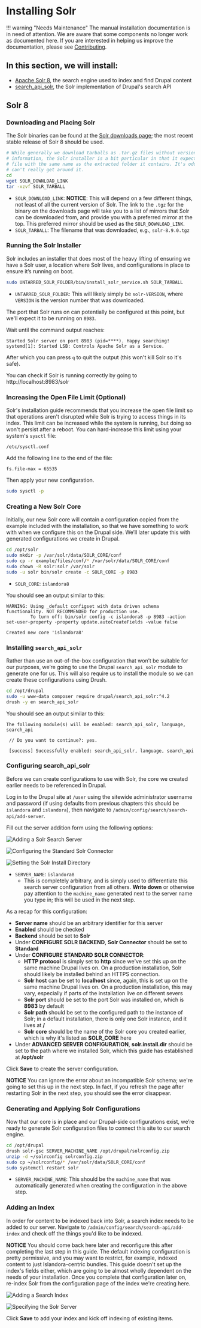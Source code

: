 # Installing Solr

!!! warning "Needs Maintenance"
    The manual installation documentation is in need of attention. We are aware that some components no longer work as documented here. If you are interested in helping us improve the documentation, please see [Contributing](../../../contributing/CONTRIBUTING).

## In this section, we will install:
- [Apache Solr 8](https://lucene.apache.org/solr/), the search engine used to index and find Drupal content
- [search_api_solr](https://www.drupal.org/project/search_api_solr), the Solr implementation of Drupal's search API

## Solr 8

### Downloading and Placing Solr

The Solr binaries can be found at the [Solr downloads page](https://solr.apache.org/downloads.html); the most recent stable release of Solr 8 should be used.

```bash
# While generally we download tarballs as .tar.gz files without version
# information, the Solr installer is a bit particular in that it expects a .tgz
# file with the same name as the extracted folder it contains. It's odd, and we
# can't really get around it.
cd
wget SOLR_DOWNLOAD_LINK
tar -xzvf SOLR_TARBALL
```
- `SOLR_DOWNLOAD_LINK`: **NOTICE**: This will depend on a few different things, not least of all the current version of Solr. The link to the `.tgz` for the binary on the downloads page will take you to a list of mirrors that Solr can be downloaded from, and provide you with a preferred mirror at the top. This preferred mirror should be used as the `SOLR_DOWNLOAD_LINK`.
- `SOLR_TARBALL`: The filename that was downloaded, e.g., `solr-8.9.0.tgz`

### Running the Solr Installer

Solr includes an installer that does most of the heavy lifting of ensuring we have a Solr user, a location where Solr lives, and configurations in place to ensure it’s running on boot.

```bash
sudo UNTARRED_SOLR_FOLDER/bin/install_solr_service.sh SOLR_TARBALL
```
- `UNTARRED_SOLR_FOLDER`: This will likely simply be `solr-VERSION`, where `VERSION` is the version number that was downloaded.

The port that Solr runs on can potentially be configured at this point, but we'll expect it to be running on `8983`.

Wait until the command output reaches:

```
Started Solr server on port 8983 (pid=****). Happy searching!
systemd[1]: Started LSB: Controls Apache Solr as a Service.
```

After which you can press `q` to quit the output (this won't kill Solr so it's safe).

You can check if Solr is running correctly by going to http://localhost:8983/solr


### Increasing the Open File Limit (Optional)

Solr's installation guide recommends that you increase the open file limit so that operations aren't disrupted while Solr is trying to access things in its index. This limit can be increased while the system is running, but doing so won't persist after a reboot. You can hard-increase this limit using your system's `sysctl` file:

`/etc/sysctl.conf`

Add the following line to the end of the file:

```
fs.file-max = 65535
```

Then apply your new configuration.

```bash
sudo sysctl -p
```

### Creating a New Solr Core

Initially, our new Solr core will contain a configuration copied from the example included with the installation, so that we have something to work with when we configure this on the Drupal side. We’ll later update this with generated configurations we create in Drupal.

```bash
cd /opt/solr
sudo mkdir -p /var/solr/data/SOLR_CORE/conf
sudo cp -r example/files/conf/* /var/solr/data/SOLR_CORE/conf
sudo chown -R solr:solr /var/solr
sudo -u solr bin/solr create -c SOLR_CORE -p 8983
```
- `SOLR_CORE`: `islandora8`

You should see an output similar to this:
```
WARNING: Using _default configset with data driven schema functionality. NOT RECOMMENDED for production use.
         To turn off: bin/solr config -c islandora8 -p 8983 -action set-user-property -property update.autoCreateFields -value false

Created new core 'islandora8'
```

### Installing `search_api_solr`

Rather than use an out-of-the-box configuration that won’t be suitable for our purposes, we’re going to use the Drupal `search_api_solr` module to generate one for us. This will also require us to install the module so we can create these configurations using Drush.

```bash
cd /opt/drupal
sudo -u www-data composer require drupal/search_api_solr:^4.2
drush -y en search_api_solr
```

You should see an output similar to this:
```
The following module(s) will be enabled: search_api_solr, language, search_api

 // Do you want to continue?: yes.

 [success] Successfully enabled: search_api_solr, language, search_api

```

### Configuring search_api_solr

Before we can create configurations to use with Solr, the core we created earlier needs to be referenced in Drupal.

Log in to the Drupal site at `/user` using the sitewide administrator username and password (if using defaults from previous chapters this should be `islandora` and `islandora`), then navigate to `/admin/config/search/search-api/add-server`.

Fill out the server addition form using the following options:

![Adding a Solr Search Server](../../assets/adding_a_solr_search_server.png)

![Configuring the Standard Solr Connector](../../assets/configuring_standard_solr_connector.png)

![Setting the Solr Install Directory](../../assets/setting_the_solr_install_directory.png)

- `SERVER_NAME`: `islandora8`
    - This is completely arbitrary, and is simply used to differentiate this search server configuration from all others. **Write down** or otherwise pay attention to the `machine_name` generated next to the server name you type in; this will be used in the next step.

As a recap for this configuration:

- **Server name** should be an arbitrary identifier for this server
- **Enabled** should be checked
- **Backend** should be set to **Solr**
- Under **CONFIGURE SOLR BACKEND**, **Solr Connector** should be set to **Standard**
- Under **CONFIGURE STANDARD SOLR CONNECTOR**:
    - **HTTP protocol** is simply set to **http** since we've set this up on the same machine Drupal lives on. On a production installation, Solr should likely be installed behind an HTTPS connection.
    - **Solr host** can be set to **localhost** since, again, this is set up on the same machine Drupal lives on. On a production installation, this may vary, especially if parts of the installation live on different severs
    - **Solr port** should be set to the port Solr was installed on, which is **8983** by default
    - **Solr path** should be set to the configured path to the instance of Solr; in a default installation, there is only one Solr instance, and it lives at **/**
    - **Solr core** should be the name of the Solr core you created earlier, which is why it's listed as **SOLR_CORE** here
- Under **ADVANCED SERVER CONFIGURATION**, **solr.install.dir** should be set to the path where we installed Solr, which this guide has established at **/opt/solr**

Click **Save** to create the server configuration.

**NOTICE**
    You can ignore the error about an incompatible Solr schema; we're going to set this up in the next step. In fact, if you refresh the page after restarting Solr in the next step, you should see the error disappear.

### Generating and Applying Solr Configurations

Now that our core is in place and our Drupal-side configurations exist, we’re ready to generate Solr configuration files to connect this site to our search engine.

```bash
cd /opt/drupal
drush solr-gsc SERVER_MACHINE_NAME /opt/drupal/solrconfig.zip
unzip -d ~/solrconfig solrconfig.zip
sudo cp ~/solrconfig/* /var/solr/data/SOLR_CORE/conf
sudo systemctl restart solr
```
- `SERVER_MACHINE_NAME`: This should be the `machine_name` that was automatically generated when creating the configuration in the above step.

### Adding an Index

In order for content to be indexed back into Solr, a search index needs to be added to our server. Navigate to `/admin/config/search/search-api/add-index` and check off the things you'd like to be indexed.

**NOTICE**
    You should come back here later and reconfigure this after completing the last step in this guide. The default indexing configuration is pretty permissive, and you may want to restrict, for example, indexed content to just Islandora-centric bundles. This guide doesn't set up the index's fields either, which are going to be almost wholly dependent on the needs of your installation. Once you complete that configuration later on, re-index Solr from the configuration page of the index we're creating here.

![Adding a Search Index](../../assets/adding_a_search_index.png)

![Specifying the Solr Server](../../assets/specifying_the_solr_server.png)

Click **Save** to add your index and kick off indexing of existing items.
